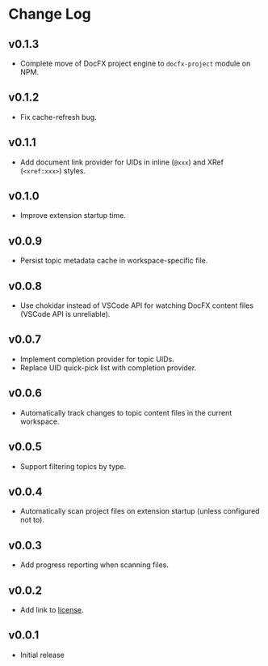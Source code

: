 # Change Log

## v0.1.3

* Complete move of DocFX project engine to `docfx-project` module on NPM.

## v0.1.2

* Fix cache-refresh bug.

## v0.1.1

* Add document link provider for UIDs in inline (`@xxx`) and XRef (`<xref:xxx>`) styles.

## v0.1.0

* Improve extension startup time.

## v0.0.9

* Persist topic metadata cache in workspace-specific file.

## v0.0.8

* Use chokidar instead of VSCode API for watching DocFX content files (VSCode API is unreliable).

## v0.0.7

* Implement completion provider for topic UIDs.
* Replace UID quick-pick list with completion provider.

## v0.0.6

* Automatically track changes to topic content files in the current workspace.

## v0.0.5

* Support filtering topics by type.

## v0.0.4

* Automatically scan project files on extension startup (unless configured not to).

## v0.0.3

* Add progress reporting when scanning files.

## v0.0.2

* Add link to [license](LICENSE).

## v0.0.1

* Initial release
